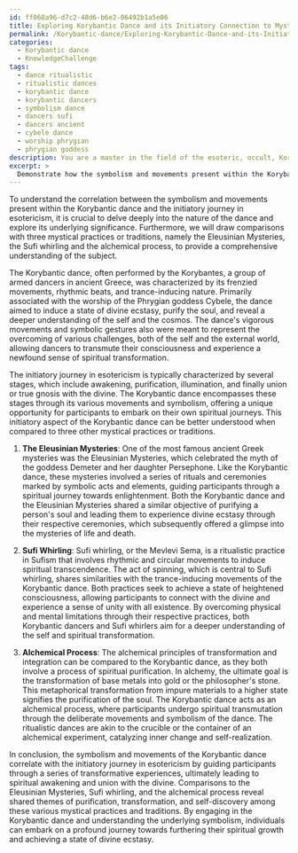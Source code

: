 ```yaml
---
id: ff068a96-d7c2-48d6-b6e2-06492b1a5e06
title: Exploring Korybantic Dance and its Initiatory Connection to Mystical Practices
permalink: /Korybantic-dance/Exploring-Korybantic-Dance-and-its-Initiatory-Connection-to-Mystical-Practices/
categories:
  - Korybantic dance
  - KnowledgeChallenge
tags:
  - dance ritualistic
  - ritualistic dances
  - korybantic dance
  - korybantic dancers
  - symbolism dance
  - dancers sufi
  - dancers ancient
  - cybele dance
  - worship phrygian
  - phrygian goddess
description: You are a master in the field of the esoteric, occult, Korybantic dance and Education. You are a writer of tests, challenges, textbooks and deep knowledge on Korybantic dance for initiates and students to gain deep insights and understanding from. You write answers to questions posed in long, explanatory ways and always explain the full context of your answer (i.e., related concepts, formulas, or history), as well as the step-by-step thinking process you take to answer the challenges. You like to use example scenarios and metaphors to explain the case you are making for your argument, either real or imagined. Summarize the key themes, ideas, and conclusions at the end.
excerpt: > 
  Demonstrate how the symbolism and movements present within the Korybantic dance correlate with the initiatory journey in esotericism, drawing comparisons to at least three other mystical practices or traditions.
---
```

To understand the correlation between the symbolism and movements present within the Korybantic dance and the initiatory journey in esotericism, it is crucial to delve deeply into the nature of the dance and explore its underlying significance. Furthermore, we will draw comparisons with three mystical practices or traditions, namely the Eleusinian Mysteries, the Sufi whirling and the alchemical process, to provide a comprehensive understanding of the subject.

The Korybantic dance, often performed by the Korybantes, a group of armed dancers in ancient Greece, was characterized by its frenzied movements, rhythmic beats, and trance-inducing nature. Primarily associated with the worship of the Phrygian goddess Cybele, the dance aimed to induce a state of divine ecstasy, purify the soul, and reveal a deeper understanding of the self and the cosmos. The dance's vigorous movements and symbolic gestures also were meant to represent the overcoming of various challenges, both of the self and the external world, allowing dancers to transmute their consciousness and experience a newfound sense of spiritual transformation.

The initiatory journey in esotericism is typically characterized by several stages, which include awakening, purification, illumination, and finally union or true gnosis with the divine. The Korybantic dance encompasses these stages through its various movements and symbolism, offering a unique opportunity for participants to embark on their own spiritual journeys. This initiatory aspect of the Korybantic dance can be better understood when compared to three other mystical practices or traditions.

1. **The Eleusinian Mysteries**: One of the most famous ancient Greek mysteries was the Eleusinian Mysteries, which celebrated the myth of the goddess Demeter and her daughter Persephone. Like the Korybantic dance, these mysteries involved a series of rituals and ceremonies marked by symbolic acts and elements, guiding participants through a spiritual journey towards enlightenment. Both the Korybantic dance and the Eleusinian Mysteries shared a similar objective of purifying a person's soul and leading them to experience divine ecstasy through their respective ceremonies, which subsequently offered a glimpse into the mysteries of life and death.

2. **Sufi Whirling**: Sufi whirling, or the Mevlevi Sema, is a ritualistic practice in Sufism that involves rhythmic and circular movements to induce spiritual transcendence. The act of spinning, which is central to Sufi whirling, shares similarities with the trance-inducing movements of the Korybantic dance. Both practices seek to achieve a state of heightened consciousness, allowing participants to connect with the divine and experience a sense of unity with all existence. By overcoming physical and mental limitations through their respective practices, both Korybantic dancers and Sufi whirlers aim for a deeper understanding of the self and spiritual transformation.

3. **Alchemical Process**: The alchemical principles of transformation and integration can be compared to the Korybantic dance, as they both involve a process of spiritual purification. In alchemy, the ultimate goal is the transformation of base metals into gold or the philosopher's stone. This metaphorical transformation from impure materials to a higher state signifies the purification of the soul. The Korybantic dance acts as an alchemical process, where participants undergo spiritual transmutation through the deliberate movements and symbolism of the dance. The ritualistic dances are akin to the crucible or the container of an alchemical experiment, catalyzing inner change and self-realization.

In conclusion, the symbolism and movements of the Korybantic dance correlate with the initiatory journey in esotericism by guiding participants through a series of transformative experiences, ultimately leading to spiritual awakening and union with the divine. Comparisons to the Eleusinian Mysteries, Sufi whirling, and the alchemical process reveal shared themes of purification, transformation, and self-discovery among these various mystical practices and traditions. By engaging in the Korybantic dance and understanding the underlying symbolism, individuals can embark on a profound journey towards furthering their spiritual growth and achieving a state of divine ecstasy.
